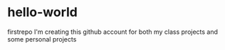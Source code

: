 # hello-world
firstrepo
I'm creating this github account for both my class projects and some personal projects 
